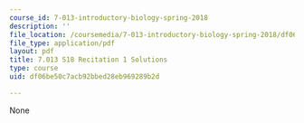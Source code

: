 ```yaml
---
course_id: 7-013-introductory-biology-spring-2018
description: ''
file_location: /coursemedia/7-013-introductory-biology-spring-2018/df06be50c7acb92bbed28eb969289b2d_MIT7_013s18R1S.pdf
file_type: application/pdf
layout: pdf
title: 7.013 S18 Recitation 1 Solutions
type: course
uid: df06be50c7acb92bbed28eb969289b2d

---
```

None